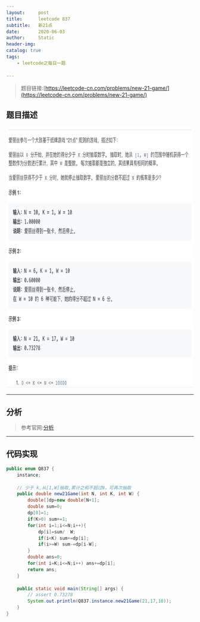 ```yaml
---
layout:     post
title:      leetcode 837
subtitle:   新21点
date:       2020-06-03
author:     Static
header-img: 
catalog: true
tags:
    - leetcode之每日一题
    
---
```


> 题目链接:[https://leetcode-cn.com/problems/new-21-game/](https://leetcode-cn.com/problems/new-21-game/)

## 题目描述

<html>
    <img src="/img/leetcode/leetcode-837.png" width="700" height="700" /> 
</html>

---

## 分析

> 参考官网:[分析](https://leetcode-cn.com/problems/new-21-game/solution/xin-21dian-by-leetcode-solution/)

---

## 代码实现

```java
public enum Q837 {
    instance;

    // 少于 k,从[1,W]抽取,累计之和不超过N，可再次抽取
    public double new21Game(int N, int K, int W) {
        double[]dp=new double[N+1];
        double sum=0;
        dp[0]=1;
        if(K>0) sum+=1;
        for(int i=1;i<=N;i++){
            dp[i]=sum/  W;
            if(i<K) sum+=dp[i];
            if(i>=W) sum-=dp[i-W];
        }
        double ans=0;
        for(int i=K;i<=N;i++) ans+=dp[i];
        return ans;
    }

    public static void main(String[] args) {
        // assert 0.73278
        System.out.println(Q837.instance.new21Game(21,17,10));
    }
}
```